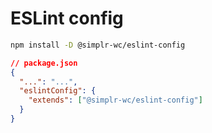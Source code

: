 # ESLint config

```bash
npm install -D @simplr-wc/eslint-config
```

```json
// package.json
{
  "...": "...",
  "eslintConfig": {
    "extends": ["@simplr-wc/eslint-config"]
  }
}
```
